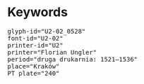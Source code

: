 # Keywords
<pre>
glyph-id="U2-02_0528"
font-id="U2-02"
printer-id="U2"
printer="Florian Ungler"
period="druga drukarnia: 1521—1536"
place="Kraków"
PT plate="240"
</pre>
